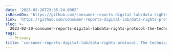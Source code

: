 ```yaml
---
date: '2023-02-20T23:35:24.000Z'
isBasedOn: 'https://github.com/consumer-reports-digital-lab/data-rights-protocol'
link: 'https://github.com/consumer-reports-digital-lab/data-rights-protocol'
slug: >-
  2023-02-20-consumer-reports-digital-labdata-rights-protocol-the-technical-standard-f
tags:
  - Privacy
title: 'consumer-reports-digital-lab/data-rights-protocol: The technical standard f'
---
```


